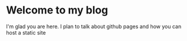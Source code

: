 # Welcome to my blog

I'm glad you are here. I plan to talk about github pages and how you can host a static site
